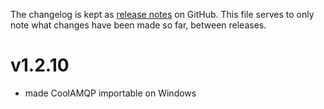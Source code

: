 The changelog is kept as [release notes](https://github.com/smok-serwis/coolamqp/releases/)
on GitHub. This file serves to only note what changes
have been made so far, between releases.

# v1.2.10

* made CoolAMQP importable on Windows

